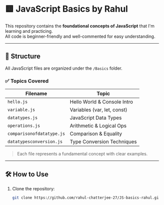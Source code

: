 # 🟨 JavaScript Basics by Rahul

This repository contains the **foundational concepts of JavaScript** that I'm learning and practicing.  
All code is beginner-friendly and well-commented for easy understanding.

---

## 📂 Structure

All JavaScript files are organized under the `/Basics` folder.

### ✅ Topics Covered

| Filename                     | Topic                        |
|-----------------------------|------------------------------|
| `hello.js`                  | Hello World & Console Intro  |
| `variable.js`               | Variables (var, let, const)  |
| `datatypes.js`              | JavaScript Data Types        |
| `operations.js`             | Arithmetic & Logical Ops     |
| `comparisonofdatatype.js`   | Comparison & Equality        |
| `datatypesconversion.js`    | Type Conversion Techniques   |

> Each file represents a fundamental concept with clear examples.

---

## 🛠️ How to Use

1. Clone the repository:
   ```bash
   git clone https://github.com/rahul-chatterjee-27/JS-basics-rahul.git
